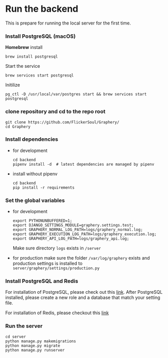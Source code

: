 # Run the backend

This is prepare for running the local server for the first time.

### Install PostgreSQL (macOS)

**Homebrew** install

```shell
brew install postgresql
```

Start the service

```shell
brew services start postgresql
```

Initilize

```shell
pg_ctl -D /usr/local/var/postgres start && brew services start postgresql
```

### clone repository and cd to the repo root

```shell
git clone https://github.com/FlickerSoul/Graphery/
cd Graphery
```

### Install dependencies

- for development

  ```shell
  cd backend
  pipenv install -d  # latest dependencies are managed by pipenv
  ```

- install without pipenv

  ```shell
  cd backend
  pip install -r requirements
  ```

### Set the global variables

- for development

  ```shell
  export PYTHONUNBUFFERED=1;
  export DJANGO_SETTINGS_MODULE=graphery.settings.test;
  export GRAPHERY_NORMAL_LOG_PATH=logs/graphery_normal.log;
  export GRAPHERY_EXECUTION_LOG_PATH=logs/graphery_execution.log;
  export GRAPHERY_API_LOG_PATH=logs/graphery_api.log;
  ```

  Make sure directory `logs` exists in `/server`

- for production
  make sure the folder `/var/log/graphery` exists and production settings is installed to `server/graphery/settings/production.py`

### Install PostgreSQL and Redis

For installation of PostgreSQL, please check out this [link](https://www.postgresql.org/download/). After PostgreSQL installed, please create a new role and a database that match your setting file.

For installation of Redis, please checkout this [link](https://redis.io/download)

### Run the server

```shell
cd server
python manage.py makemigrations
python manage.py migrate
python manage.py runserver
```
